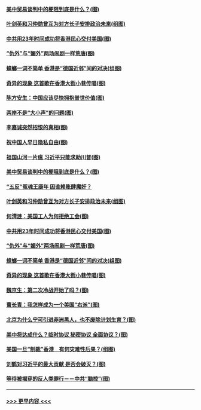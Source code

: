 #### [美中贸易谈判中的梗阻到底是什么？(图)](../pages/p4/907791.md?t=09191622) 
#### [叶剑英和习仲勋曾互为对方长子安排政治未来(组图)](../pages/p4/907786.md?t=09191622) 
#### [中共用23年时间成功将香港民心交付美国(图)](../pages/p4/907698.md?t=09191622) 
#### [“仇外”与“媚外”两场闹剧一样荒唐(图)](../pages/p4/907689.md?t=09191622) 
#### [蟑螂一词不简单 香港是“德国近邻”间的对决(组图)](../pages/p4/907618.md?t=09191622) 
#### [奇异的现象 这首歌在香港大街小巷传唱(图)](../pages/p4/907583.md?t=09191622) 
#### [陈方安生：中国应该尽快拥抱普世价值(图)](../pages/p4/907826.md?t=09191622) 
#### [两岸不是“大小声”的问题(图)](../pages/p4/907825.md?t=09191622) 
#### [李嘉诚突然招恨的真相(图)](../pages/p4/907799.md?t=09191622) 
#### [祝中国人早日隐私自由(图)](../pages/p4/907797.md?t=09191622) 
#### [祖国山河一片瘟 习近平只能求助川普(图)](../pages/p4/907796.md?t=09191622) 
#### [美中贸易谈判中的梗阻到底是什么？(图)](../pages/p4/907791.md?t=09191622) 
#### [“五反”冤魂王康年 因谁赖账肆魔奸？](../pages/p4/907787.md?t=09191622) 
#### [叶剑英和习仲勋曾互为对方长子安排政治未来(组图)](../pages/p4/907786.md?t=09191622) 
#### [何清涟：美国工人为何拒绝工会(图)](../pages/p4/907701.md?t=09191622) 
#### [中共用23年时间成功将香港民心交付美国(图)](../pages/p4/907698.md?t=09191622) 
#### [“仇外”与“媚外”两场闹剧一样荒唐(图)](../pages/p4/907689.md?t=09191622) 
#### [蟑螂一词不简单 香港是“德国近邻”间的对决(组图)](../pages/p4/907618.md?t=09191622) 
#### [奇异的现象 这首歌在香港大街小巷传唱(图)](../pages/p4/907583.md?t=09191622) 
#### [魏京生：第二次冷战开始了吗？(图)](../pages/p4/907581.md?t=09191622) 
#### [曹长青：我怎样成为一个美国“右派”(图)](../pages/p4/907580.md?t=09191622) 
#### [北京为什么宁可引进非洲黑人，也不废除计划生育？(图)](../pages/p4/907577.md?t=09191622) 
#### [美中将达成什么？临时协议 秘密协议 全面协议？(图)](../pages/p4/907576.md?t=09191622) 
#### [美国一旦“制裁”香港　有何灾难性后果？(组图)](../pages/p4/907575.md?t=09191622) 
#### [刘鹤对习近平的最大贡献 是否会破灭？(图)](../pages/p4/907509.md?t=09191622) 
#### [等待被揭穿的反人类罪行－－中共“脑控”(图)](../pages/p4/907167.md?t=09191622) 

----
#### [ >>> 更早内容 <<< ](../indexes/p4-earlier.md)
